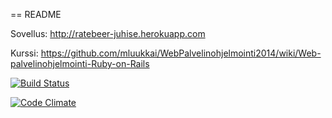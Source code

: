 == README

Sovellus: http://ratebeer-juhise.herokuapp.com

Kurssi: https://github.com/mluukkai/WebPalvelinohjelmointi2014/wiki/Web-palvelinohjelmointi-Ruby-on-Rails

[![Build Status](https://travis-ci.org/juhoesse/wadror.png)](https://travis-ci.org/juhoesse/wadror)

[![Code Climate](https://codeclimate.com/github/juhoesse/wadror.png)](https://codeclimate.com/github/juhoesse/wadror)
